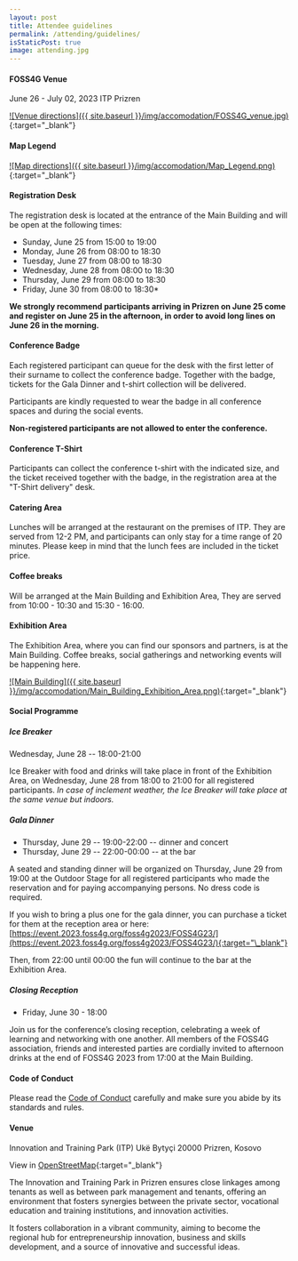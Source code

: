 ```yaml
---
layout: post
title: Attendee guidelines
permalink: /attending/guidelines/
isStaticPost: true
image: attending.jpg
---
```


#### FOSS4G Venue

June 26 - July 02, 2023
ITP Prizren


[![Venue directions]({{ site.baseurl }}/img/accomodation/FOSS4G_venue.jpg)]({{site.url}}/img/accomodation/FOSS4G_venue.jpg){:target="\_blank"}

#### Map Legend

[![Map directions]({{ site.baseurl }}/img/accomodation/Map_Legend.png)]({{site.url}}/img/accomodation/Map_Legend.png){:target="\_blank"}


#### Registration Desk

The registration desk is located at the entrance of the Main Building and will be open at the following times:

- Sunday, June 25 from 15:00 to 19:00
- Monday, June 26 from 08:00 to 18:30
- Tuesday, June 27 from 08:00 to 18:30
- Wednesday, June 28 from 08:00 to 18:30
- Thursday, June 29 from 08:00 to 18:30
- Friday, June 30 from 08:00 to 18:30\*

**We strongly recommend participants arriving in Prizren on June 25 come and register on June 25 in the afternoon, in order to avoid long lines on June 26 in the morning.**

#### Conference Badge

Each registered participant can queue for the desk with the first letter of their surname to collect the conference badge. Together with the badge, tickets for the Gala Dinner and t-shirt collection will be delivered.

Participants are kindly requested to wear the badge in all conference spaces and during the social events.

**Non-registered participants are not allowed to enter the conference.**

#### Conference T-Shirt

Participants can collect the conference t-shirt with the indicated size, and the ticket received together with the badge, in the registration area at the "T-Shirt delivery" desk.

#### Catering Area

Lunches will be arranged at the restaurant on the premises of ITP. They are served from 12-2 PM, and participants can only stay for a time range of 20 minutes. Please keep in mind that the lunch fees are included in the ticket price.

#### Coffee breaks

Will be arranged at the Main Building and Exhibition Area, They are served from 10:00 - 10:30 and 15:30 - 16:00.

#### Exhibition Area

The Exhibition Area, where you can find our sponsors and partners, is at the Main Building. Coffee breaks, social gatherings and networking events will be happening here.

[![Main Building]({{ site.baseurl }}/img/accomodation/Main_Building_Exhibition_Area.png)]({{site.url}}/img/accomodation/Main_Building_Exhibition_Area.png){:target="\_blank"}


#### Social Programme

##### Ice Breaker

Wednesday, June 28 -- 18:00-21:00

Ice Breaker with food and drinks will take place in front of the Exhibition Area, on Wednesday, June 28 from 18:00 to 21:00 for all registered participants. _In case of inclement weather, the Ice Breaker will take place at the same venue but indoors._

##### Gala Dinner

- Thursday, June 29 -- 19:00-22:00 -- dinner and concert
- Thursday, June 29 -- 22:00-00:00 -- at the bar

A seated and standing dinner will be organized on Thursday, June 29 from 19:00 at the Outdoor Stage for all registered participants who made the reservation and for paying accompanying persons. No dress code is required.

If you wish to bring a plus one for the gala dinner, you can purchase a ticket for them at the reception area or here: [https://event.2023.foss4g.org/foss4g2023/FOSS4G23/](https://event.2023.foss4g.org/foss4g2023/FOSS4G23/){:target="\_blank"}

Then, from 22:00 until 00:00 the fun will continue to the bar at the Exhibition Area.

##### Closing Reception

- Friday, June 30 - 18:00

Join us for the conference’s closing reception, celebrating a week of learning and networking with one another. All members of the FOSS4G association, friends and interested parties are cordially invited to afternoon drinks at the end of FOSS4G 2023 from 17:00 at the Main Building.

#### Code of Conduct

Please read the [Code of Conduct](https://2023.foss4g.org/code-of-conduct/) carefully and make sure you abide by its standards and rules.

#### Venue

Innovation and Training Park (ITP)
Ukë Bytyçi
20000 Prizren, Kosovo

View in [OpenStreetMap](https://www.openstreetmap.org/way/29292346){:target="\_blank"}

The Innovation and Training Park in Prizren ensures close linkages among tenants as well as between park management and tenants, offering an environment that fosters synergies between the private sector, vocational education and training institutions, and innovation activities.

It fosters collaboration in a vibrant community, aiming to become the regional hub for entrepreneurship innovation, business and skills development, and a source of innovative and successful ideas.
